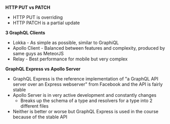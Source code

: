 **HTTP PUT vs PATCH**

* HTTP PUT is overriding
* HTTP PATCH is a partial update

**3 GraphQL Clients**

* Lokka - As simple as possible, similar to GraphiQL
* Apollo Client - Balanced between features and complexity, produced by same guys as MeteorJS
* Relay - Best performance for mobile but very complex

**GraphQL Express vs Apollo Server**

* GraphQL Express is the reference implementation of "a GraphQL API server over an Express webserver" from Facebook and the API is fairly stable
* Apollo Server is in very active development and constantly changes
  * Breaks up the schema of a type and resolvers for a type into 2 different files
* Neither is better or worse but GraphQL Express is used in the course because of the stable API